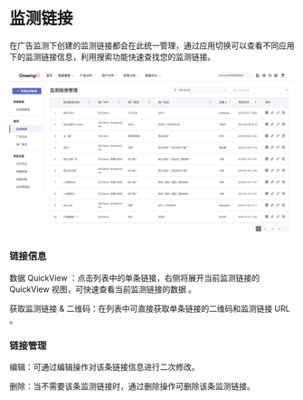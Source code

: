 # 监测链接

在广告监测下创建的监测链接都会在此统一管理，通过应用切换可以查看不同应用下的监测链接信息，利用搜索功能快速查找您的监测链接。

![](../../.gitbook/assets/image%20%28249%29.png)

### 链接信息

数据 QuickView ：点击列表中的单条链接，右侧将展开当前监测链接的 QuickView 视图，可快速查看当前监测链接的数据 。

获取监测链接 & 二维码：在列表中可直接获取单条链接的二维码和监测链接 URL 。

### 链接管理

编辑：可通过编辑操作对该条链接信息进行二次修改。

删除：当不需要该条监测链接时，通过删除操作可删除该条监测链接。  


